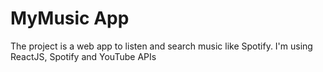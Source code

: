 # MyMusic App

The project is a web app to listen and search music like Spotify. I'm using ReactJS, Spotify and YouTube APIs